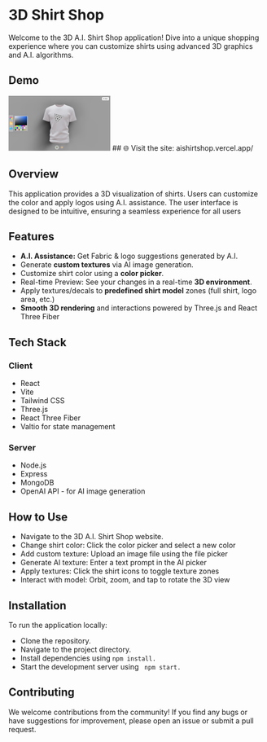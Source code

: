 
# 3D Shirt Shop

Welcome to the 3D A.I. Shirt Shop application! Dive into a unique shopping experience where you can customize shirts using advanced 3D graphics and A.I. algorithms.


## Demo
<img src="image.png" width="200">
## 🌐 Visit the site:
aishirtshop.vercel.app/


## Overview
This application provides a 3D visualization of shirts. Users can customize the color and apply logos using A.I. assistance. The user interface is designed to be intuitive, ensuring a seamless experience for all users
## Features

- **A.I. Assistance:** Get Fabric & logo suggestions generated by A.I.
- Generate **custom textures** via AI image generation.
- Customize shirt color using a **color picker**.
- Real-time Preview: See your changes in a real-time **3D environment**.
- Apply textures/decals to **predefined shirt model** zones (full shirt, logo area, etc.)
- **Smooth 3D rendering** and interactions powered by Three.js and React Three Fiber


## Tech Stack
### Client
- React
- Vite
- Tailwind CSS
- Three.js
- React Three Fiber
- Valtio for state management

### Server  
- Node.js
- Express
- MongoDB
- OpenAI API - for AI image generation


## How to Use
- Navigate to the 3D A.I. Shirt Shop website.
- Change shirt color: Click the color picker and select a new color
- Add custom texture: Upload an image file using the file picker
- Generate AI texture: Enter a text prompt in the AI picker
- Apply textures: Click the shirt icons to toggle texture zones
- Interact with model: Orbit, zoom, and tap to rotate the 3D view
## Installation

To run the application locally:


- Clone the repository.
- Navigate to the project directory.
- Install dependencies using ```npm install.```
- Start the development server using ``` npm start.```

    
## Contributing

We welcome contributions from the community! If you find any bugs or have suggestions for improvement, please open an issue or submit a pull request.
